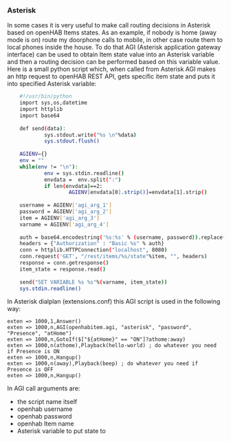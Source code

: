 ### Asterisk

In some cases it is very useful to make call routing decisions in Asterisk based on openHAB Items states. As an example, if nobody is home (away mode is on) route my doorphone calls to mobile, in other case route them to local phones inside the house. To do that AGI (Asterisk application gateway interface) can be used to obtain Item state value into an Asterisk variable and then a routing decision can be performed based on this variable value. Here is a small python script which, when called from Asterisk AGI makes an http request to openHAB REST API, gets specific item state and puts it into specified Asterisk variable:
```sh
    #!/usr/bin/python
    import sys,os,datetime
    import httplib
    import base64
    
    def send(data):
            sys.stdout.write("%s \n"%data)
            sys.stdout.flush()
    
    AGIENV={}
    env = ""
    while(env != "\n"):
            env = sys.stdin.readline()
            envdata =  env.split(":")
            if len(envdata)==2:
                    AGIENV[envdata[0].strip()]=envdata[1].strip()
    
    username = AGIENV['agi_arg_1']
    password = AGIENV['agi_arg_2']
    item = AGIENV['agi_arg_3']
    varname = AGIENV['agi_arg_4']
    
    auth = base64.encodestring('%s:%s' % (username, password)).replace('\n', '')
    headers = {"Authorization" : "Basic %s" % auth}
    conn = httplib.HTTPConnection("localhost", 8080)
    conn.request('GET', "/rest/items/%s/state"%item, "", headers)
    response = conn.getresponse()
    item_state = response.read()
    
    send("SET VARIABLE %s %s"%(varname, item_state))
    sys.stdin.readline()
```
In Asterisk dialplan (extensions.conf) this AGI script is used in the following way:

    exten => 1000,1,Answer()
    exten => 1000,n,AGI(openhabitem.agi, "asterisk", "password", "Presence", "atHome")
    exten => 1000,n,GotoIf($["${atHome}" == "ON"]?athome:away)
    exten => 1000,n(athome),Playback(hello-world) ; do whatever you need if Presence is ON
    exten => 1000,n,Hangup()
    exten => 1000,n(away),Playback(beep) ; do whatever you need if Presence is OFF
    exten => 1000,n,Hangup()

In AGI call arguments are:
- the script name itself
- openhab username
- openhab password
- openhab Item name
- Asterisk variable to put state to
